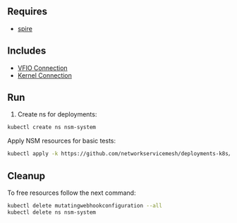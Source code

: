 ## Requires

- [spire](../spire)

## Includes

- [VFIO Connection](../use-cases/Vfio2Noop)
- [Kernel Connection](../use-cases/SriovKernel2Noop)

## Run

1. Create ns for deployments:
```bash
kubectl create ns nsm-system
```

Apply NSM resources for basic tests:
```bash
kubectl apply -k https://github.com/networkservicemesh/deployments-k8s/examples/sriov?ref=6c2ae40b0c01a300af663051c381a9b5378814f5
```

## Cleanup

To free resources follow the next command:
```bash
kubectl delete mutatingwebhookconfiguration --all
kubectl delete ns nsm-system
```
